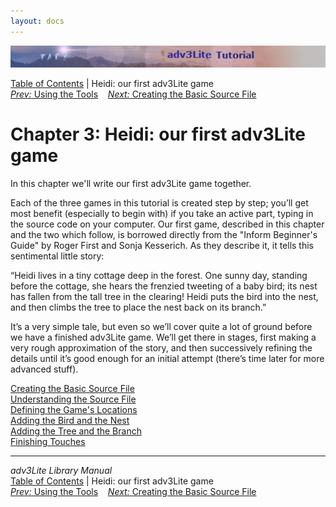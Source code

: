 ```yaml
---
layout: docs
---
```

<div class="topbar">

<img src="topbar.jpg" data-border="0" />

</div>

<div class="nav">

<a href="toc.html" class="nav">Table of Contents</a> \| Heidi: our first
adv3Lite game  
<span class="navnp"><a href="using.html" class="nav"><em>Prev:</em> Using the Tools</a>
   <a href="basicsource.html" class="nav"><em>Next:</em> Creating the Basic
Source File</a>     </span>

</div>



# Chapter 3: Heidi: our first adv3Lite game

In this chapter we'll write our first adv3Lite game together.

Each of the three games in this tutorial is created step by step; you’ll
get most benefit (especially to begin with) if you take an active part,
typing in the source code on your computer. Our first game, described in
this chapter and the two which follow, is borrowed directly from the
"Inform Beginner's Guide" by Roger First and Sonja Kesserich. As they
describe it, it tells this sentimental little story:

“Heidi lives in a tiny cottage deep in the forest. One sunny day,
standing before the cottage, she hears the frenzied tweeting of a baby
bird; its nest has fallen from the tall tree in the clearing! Heidi puts
the bird into the nest, and then climbs the tree to place the nest back
on its branch.”

It’s a very simple tale, but even so we’ll cover quite a lot of ground
before we have a finished adv3Lite game. We’ll get there in stages,
first making a very rough approximation of the story, and then
successively refining the details until it’s good enough for an initial
attempt (there’s time later for more advanced stuff).

<div class="sectoc">

[Creating the Basic Source File](basicsource.html)  
[Understanding the Source File](understanding.html)  
[Defining the Game's Locations](locations.html)  
[Adding the Bird and the Nest](bird.html)  
[Adding the Tree and the Branch](tree.html)  
[Finishing Touches](finishing.html)  



</div>

------------------------------------------------------------------------

<div class="navb">

*adv3Lite Library Manual*  
<a href="toc.html" class="nav">Table of Contents</a> \| Heidi: our first
adv3Lite game  
<span class="navnp"><a href="using.html" class="nav"><em>Prev:</em> Using the Tools</a>
   <a href="basicsource.html" class="nav"><em>Next:</em> Creating the Basic
Source File</a>     </span>

</div>
